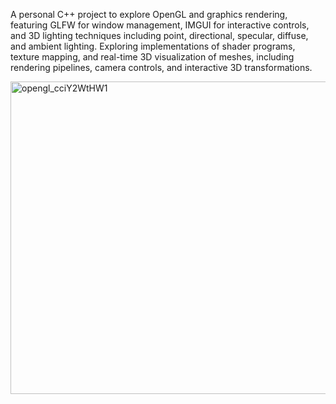 A personal C++ project to explore OpenGL and graphics rendering, featuring GLFW for window management, IMGUI for interactive controls, and 3D lighting techniques including point, directional, specular, diffuse, and ambient lighting. Exploring implementations of shader programs, texture mapping, and real-time 3D visualization of meshes, including rendering pipelines, camera controls, and interactive 3D transformations.



<img width="600" height="500" alt="opengl_cciY2WtHW1" src="https://github.com/user-attachments/assets/3d5eddee-48c2-46f2-90cb-1e994f9beb8e" />
